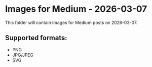 # Images for Medium - 2026-03-07

This folder will contain images for Medium posts on 2026-03-07.

## Supported formats:
- PNG
- JPG/JPEG
- SVG
